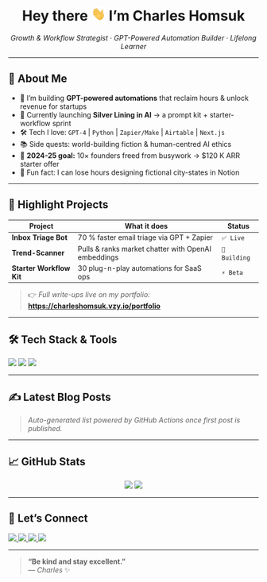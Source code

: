 <!---
Charles-Homks/Charles-Homks is a ✨ special ✨ repository because its `README.md` (this file) appears on your GitHub profile.
You can click the Preview link to take a look at your changes.
--->

<!-- Charles Homsuk — README.md -->

<h1 align="center">Hey there <img src="https://raw.githubusercontent.com/ABSphreak/ABSphreak/master/gifs/Hi.gif" height="28"> I’m Charles Homsuk</h1>

<p align="center">
  <em>Growth &amp; Workflow Strategist · GPT-Powered Automation Builder · Lifelong Learner</em>
</p>

---

## 🚀 About Me
- 🔭 I’m building **GPT-powered automations** that reclaim hours &amp; unlock revenue for startups  
- 🌱 Currently launching **Silver Lining in AI** → a prompt kit + starter-workflow sprint  
- 🛠 Tech I love: `GPT-4` | `Python` | `Zapier/Make` | `Airtable` | `Next.js`  
- 📚 Side quests: world-building fiction & human-centred AI ethics  
- 🎯 **2024-25 goal:** 10× founders freed from busywork → $120 K ARR starter offer  
- 🧩 Fun fact: I can lose hours designing fictional city-states in Notion

---

## 🌟 Highlight Projects
| Project | What it does | Status |
|---------|--------------|--------|
| **Inbox Triage Bot** | 70 % faster email triage via GPT + Zapier | `✅ Live` |
| **Trend-Scanner** | Pulls & ranks market chatter with OpenAI embeddings | `🚧 Building` |
| **Starter Workflow Kit** | 30 plug-n-play automations for SaaS ops | `⚡ Beta` |

> 👉 *Full write-ups live on my portfolio:* **https://charleshomsuk.vzy.io/portfolio**

---

## 🛠 Tech Stack &amp; Tools
<p>
  <img src="https://skillicons.dev/icons?i=python,js,react,nextjs,postgresql,linux,git,github,figma&perline=9" />
  <img src="https://img.shields.io/badge/GPT-4-100000?style=for-the-badge&logo=openai&logoColor=white" />
  <img src="https://img.shields.io/badge/Zapier-%20Make-FF4F00?style=for-the-badge&logo=zapier&logoColor=white" />
</p>

---

## ✍️ Latest Blog Posts
<!-- BLOG-POST-LIST:START -->
<!-- No posts yet — coming soon! -->
<!-- BLOG-POST-LIST:END -->

> *Auto-generated list powered by GitHub Actions once first post is published.*

---

## 📈 GitHub Stats
<p align="center">
  <img src="https://github-readme-stats.vercel.app/api?username=Charles-Homks&show_icons=true&theme=react&hide_border=true" width="47%"/>
  <img src="https://github-readme-streak-stats.herokuapp.com?user=Charles-Homks&theme=react&hide_border=true" width="47%"/>
</p>

---

## 🤝 Let’s Connect
<p>
  <a href="https://charleshomsuk.vzy.io" target="_blank">
    <img src="https://img.shields.io/badge/Website-000000?style=for-the-badge&logo=About.me&logoColor=white"/>
  </a>
  <a href="mailto:charles01homks@gmail.com" target="_blank">
    <img src="https://img.shields.io/badge/Email-D14836?style=for-the-badge&logo=gmail&logoColor=white"/>
  </a>
  <a href="https://www.linkedin.com/in/charleshomsuk" target="_blank">
    <img src="https://img.shields.io/badge/LinkedIn-0A66C2?style=for-the-badge&logo=linkedin&logoColor=white"/>
  </a>
  <a href="https://wa.me/2347061601140" target="_blank">
    <img src="https://img.shields.io/badge/WhatsApp-25D366?style=for-the-badge&logo=whatsapp&logoColor=white"/>
  </a>
</p>

---

> **“Be kind and stay excellent.”**  
> *— Charles* ✨
